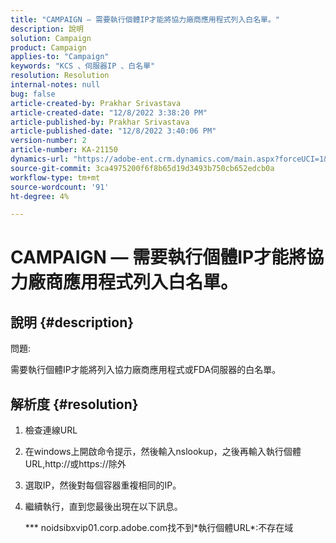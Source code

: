 ```yaml
---
title: "CAMPAIGN — 需要執行個體IP才能將協力廠商應用程式列入白名單。"
description: 說明
solution: Campaign
product: Campaign
applies-to: "Campaign"
keywords: "KCS 、伺服器IP 、白名單"
resolution: Resolution
internal-notes: null
bug: false
article-created-by: Prakhar Srivastava
article-created-date: "12/8/2022 3:38:20 PM"
article-published-by: Prakhar Srivastava
article-published-date: "12/8/2022 3:40:06 PM"
version-number: 2
article-number: KA-21150
dynamics-url: "https://adobe-ent.crm.dynamics.com/main.aspx?forceUCI=1&pagetype=entityrecord&etn=knowledgearticle&id=8339b954-0e77-ed11-81aa-6045bd006b4b"
source-git-commit: 3ca4975200f6f8b65d19d3493b750cb652edcb0a
workflow-type: tm+mt
source-wordcount: '91'
ht-degree: 4%

---
```


# CAMPAIGN — 需要執行個體IP才能將協力廠商應用程式列入白名單。

## 說明 {#description}


問題:

需要執行個體IP才能將列入協力廠商應用程式或FDA伺服器的白名單。


## 解析度 {#resolution}


1. 檢查連線URL
2. 在windows上開啟命令提示，然後輸入nslookup，之後再輸入執行個體URL,http://或https://除外
3. 選取IP，然後對每個容器重複相同的IP。
4. 繼續執行，直到您最後出現在以下訊息。

   \*\*\* noidsibxvip01.corp.adobe.com找不到\*執行個體URL\*:不存在域

